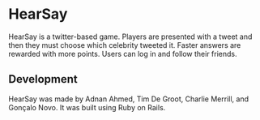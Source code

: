 # HearSay

HearSay is a twitter-based game. Players are presented with a tweet and then they must choose which celebrity tweeted it. Faster answers are rewarded with more points. Users can log in and follow their friends.

## Development

HearSay was made by Adnan Ahmed, Tim De Groot, Charlie Merrill, and Gonçalo Novo. It was built using Ruby on Rails.
